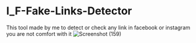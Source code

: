 # I_F-Fake-Links-Detector
This tool made by me to detect or check any link in facebook or instagram you are not comfort with it
![Screenshot (159)](https://user-images.githubusercontent.com/37198610/72903731-72192400-3d36-11ea-884f-8337e2917527.png)
